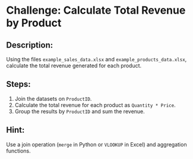 
# Challenge: Calculate Total Revenue by Product

## Description:
Using the files `example_sales_data.xlsx` and `example_products_data.xlsx`, calculate the total revenue generated for each product.

## Steps:
1. Join the datasets on `ProductID`.
2. Calculate the total revenue for each product as `Quantity * Price`.
3. Group the results by `ProductID` and sum the revenue.

## Hint:
Use a join operation (`merge` in Python or `VLOOKUP` in Excel) and aggregation functions.
